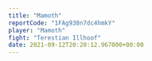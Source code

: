 ```yaml
---
title: "Mamoth"
reportCode: "1FAg938n7dc4hmkY"
player: "Mamoth"
fight: "Terestian Illhoof"
date: 2021-09-12T20:20:12.967000+00:00
---
```

